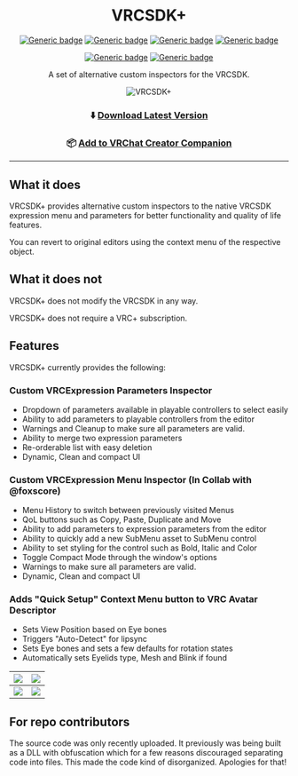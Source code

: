 <div align="center">

# VRCSDK+

[![Generic badge](https://img.shields.io/github/downloads/VRLabs/VRCSDKPlus/total?label=Downloads)](https://github.com/VRLabs/VRCSDKPlus/releases/latest)
[![Generic badge](https://img.shields.io/badge/License-GPL--3.0-informational.svg)](https://github.com/VRLabs/VRCSDKPlus/blob/main/LICENSE)
[![Generic badge](https://img.shields.io/badge/Unity-2019.4.31f1-lightblue.svg)](https://unity3d.com/unity/whats-new/2019.4.31)
[![Generic badge](https://img.shields.io/badge/SDK-AvatarSDK3-lightblue.svg)](https://vrchat.com/home/download)

[![Generic badge](https://img.shields.io/discord/706913824607043605?color=%237289da&label=DISCORD&logo=Discord&style=for-the-badge)](https://discord.vrlabs.dev/)
[![Generic badge](https://img.shields.io/endpoint.svg?url=https%3A%2F%2Fshieldsio-patreon.vercel.app%2Fapi%3Fusername%3Dvrlabs%26type%3Dpatrons&style=for-the-badge)](https://patreon.vrlabs.dev/)

A set of alternative custom inspectors for the VRCSDK.

![VRCSDK+](https://i.imgur.com/0GLvvGe.gif)

### ⬇️ [Download Latest Version](https://github.com/VRLabs/VRCSDKPlus/releases/latest)


### 📦 [Add to VRChat Creator Companion](https://vrlabs.dev/packages?package=dev.vrlabs.vrcsdkplus)

</div>

---

## What it does

VRCSDK+ provides alternative custom inspectors to the native VRCSDK expression menu and parameters for better functionality and quality of life features.

You can revert to original editors using the context menu of the respective object.  

## What it does not
VRCSDK+ does not modify the VRCSDK in any way.

VRCSDK+ does not require a VRC+ subscription.  

## Features

VRCSDK+ currently provides the following:
### Custom VRCExpression Parameters Inspector
  - Dropdown of parameters available in playable controllers to select easily
  - Ability to add parameters to playable controllers from the editor
  - Warnings and Cleanup to make sure all parameters are valid.
  - Ability to merge two expression parameters
  - Re-orderable list with easy deletion
  - Dynamic, Clean and compact UI

### Custom VRCExpression Menu Inspector (In Collab with @foxscore)
  - Menu History to switch between previously visited Menus
  - QoL buttons such as Copy, Paste, Duplicate and Move
  - Ability to add parameters to expression parameters from the editor
  - Ability to quickly add a new SubMenu asset to SubMenu control
  - Ability to set styling for the control such as Bold, Italic and Color
  - Toggle Compact Mode through the window's options
  - Warnings to make sure all parameters are valid.
  - Dynamic, Clean and compact UI

### Adds "Quick Setup" Context Menu button to VRC Avatar Descriptor 
  - Sets View Position based on Eye bones
  - Triggers "Auto-Detect" for lipsync
  - Sets Eye bones and sets a few defaults for rotation states
  - Automatically sets Eyelids type, Mesh and Blink if found


![](https://i.imgur.com/Lkp5qiI.gif)|![](https://i.imgur.com/Ysg8klM.gif)
:-------------------------:|:-------------------------:
![](https://i.imgur.com/mLncXr1.gif)|![](https://i.imgur.com/7FjUgUG.png)

## For repo contributors
The source code was only recently uploaded. It previously was being built as a DLL with obfuscation which for a few reasons discouraged separating code into files. This made the code kind of disorganized. Apologies for that!
